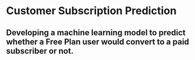 # Customer Subscription Prediction
## Developing a machine learning model to predict whether a Free Plan user would convert to a paid subscriber or not.
